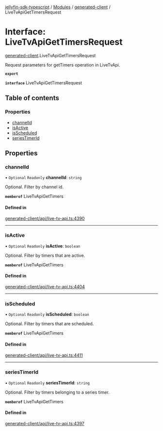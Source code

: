 [jellyfin-sdk-typescript](../README.md) / [Modules](../modules.md) / [generated-client](../modules/generated_client.md) / LiveTvApiGetTimersRequest

# Interface: LiveTvApiGetTimersRequest

[generated-client](../modules/generated_client.md).LiveTvApiGetTimersRequest

Request parameters for getTimers operation in LiveTvApi.

**`export`**

**`interface`** LiveTvApiGetTimersRequest

## Table of contents

### Properties

- [channelId](generated_client.LiveTvApiGetTimersRequest.md#channelid)
- [isActive](generated_client.LiveTvApiGetTimersRequest.md#isactive)
- [isScheduled](generated_client.LiveTvApiGetTimersRequest.md#isscheduled)
- [seriesTimerId](generated_client.LiveTvApiGetTimersRequest.md#seriestimerid)

## Properties

### channelId

• `Optional` `Readonly` **channelId**: `string`

Optional. Filter by channel id.

**`memberof`** LiveTvApiGetTimers

#### Defined in

[generated-client/api/live-tv-api.ts:4390](https://github.com/thornbill/jellyfin-sdk-typescript/blob/7534c86/src/generated-client/api/live-tv-api.ts#L4390)

___

### isActive

• `Optional` `Readonly` **isActive**: `boolean`

Optional. Filter by timers that are active.

**`memberof`** LiveTvApiGetTimers

#### Defined in

[generated-client/api/live-tv-api.ts:4404](https://github.com/thornbill/jellyfin-sdk-typescript/blob/7534c86/src/generated-client/api/live-tv-api.ts#L4404)

___

### isScheduled

• `Optional` `Readonly` **isScheduled**: `boolean`

Optional. Filter by timers that are scheduled.

**`memberof`** LiveTvApiGetTimers

#### Defined in

[generated-client/api/live-tv-api.ts:4411](https://github.com/thornbill/jellyfin-sdk-typescript/blob/7534c86/src/generated-client/api/live-tv-api.ts#L4411)

___

### seriesTimerId

• `Optional` `Readonly` **seriesTimerId**: `string`

Optional. Filter by timers belonging to a series timer.

**`memberof`** LiveTvApiGetTimers

#### Defined in

[generated-client/api/live-tv-api.ts:4397](https://github.com/thornbill/jellyfin-sdk-typescript/blob/7534c86/src/generated-client/api/live-tv-api.ts#L4397)
